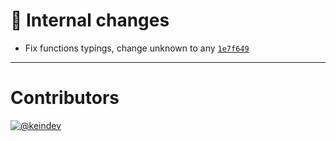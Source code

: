 # :memo: Internal changes

- Fix functions typings, change unknown to any [`1e7f649`](https://github.com/keindev/mst-tools/commit/1e7f649404780f4a29cda06687bf5a124b1ddcbb)

---

# Contributors

[![@keindev](https://avatars.githubusercontent.com/u/4527292?v=4&s=40)](https://github.com/keindev)
